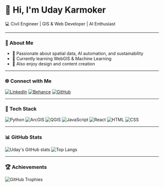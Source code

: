 # 👋 Hi, I'm Uday Karmoker  
💻 Civil Engineer | GIS & Web Developer | AI Enthusiast

---

### 🚀 About Me
- 🎯 Passionate about spatial data, AI automation, and sustainability  
- 🧠 Currently learning WebGIS & Machine Learning  
- 🎨 Also enjoy design and content creation

---

### 🌐 Connect with Me
[![LinkedIn](https://img.shields.io/badge/LinkedIn-0A66C2?style=flat&logo=linkedin&logoColor=white)](https://linkedin.com/in/karmok3r)
[![Behance](https://img.shields.io/badge/Behance-1769FF?style=flat&logo=behance&logoColor=white)](https://behance.net/karmok3r)
[![GitHub](https://img.shields.io/badge/GitHub-100000?style=flat&logo=github&logoColor=white)](https://github.com/udaykarmoker)

---

### 🧰 Tech Stack
![Python](https://img.shields.io/badge/Python-3776AB?style=flat&logo=python&logoColor=white)
![ArcGIS](https://img.shields.io/badge/ArcGIS-0078D7?style=flat&logo=esri&logoColor=white)
![QGIS](https://img.shields.io/badge/QGIS-3bab3a?style=flat&logo=qgis&logoColor=white)
![JavaScript](https://img.shields.io/badge/JavaScript-F7DF1E?style=flat&logo=javascript&logoColor=black)
![React](https://img.shields.io/badge/React-20232A?style=flat&logo=react&logoColor=61DAFB)
![HTML](https://img.shields.io/badge/HTML5-E34F26?style=flat&logo=html5&logoColor=white)
![CSS](https://img.shields.io/badge/CSS3-1572B6?style=flat&logo=css3&logoColor=white)

---

### 📊 GitHub Stats
![Uday's GitHub stats](https://github-readme-stats.vercel.app/api?username=karmok3r&show_icons=true&theme=tokyonight)
![Top Langs](https://github-readme-stats.vercel.app/api/top-langs/?username=karmok3r&layout=compact&theme=tokyonight)

---

### 🏆 Achievements
![GitHub Trophies](https://github-profile-trophy.vercel.app/?username=karmok3r&theme=darkhub)
